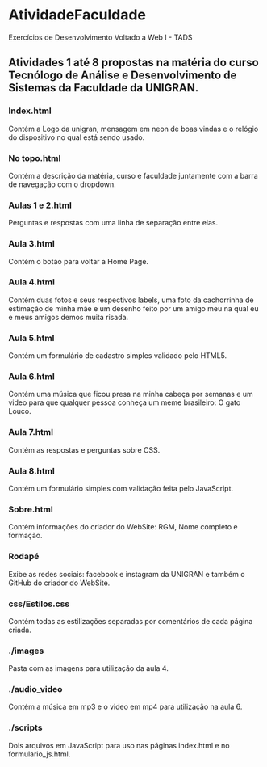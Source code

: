 # AtividadeFaculdade
 Exercícios de Desenvolvimento Voltado a Web I - TADS

## Atividades 1 até 8 propostas na matéria do curso Tecnólogo de Análise e Desenvolvimento de Sistemas da Faculdade da UNIGRAN.

### Index.html

Contém a Logo da unigran, mensagem em neon de boas vindas e o relógio do dispositivo no qual está sendo usado.

### No topo.html

Contém a descrição da matéria, curso e faculdade juntamente com a barra de navegação com o dropdown.

### Aulas 1 e 2.html

Perguntas e respostas com uma linha de separação entre elas.

### Aula 3.html

Contém o botão para voltar a Home Page.

### Aula 4.html

Contém duas fotos e seus respectivos labels, uma foto da cachorrinha de estimação de minha mãe e um desenho feito por um amigo meu na qual eu e meus amigos demos muita risada.

### Aula 5.html

Contém um formulário de cadastro simples validado pelo HTML5.

### Aula 6.html

Contém uma música que ficou presa na minha cabeça por semanas e um video para que qualquer pessoa conheça um meme brasileiro: O gato Louco.

### Aula 7.html

Contém as respostas e perguntas sobre CSS.

### Aula 8.html

Contém um formulário simples com validação feita pelo JavaScript.

### Sobre.html

Contém informações do criador do WebSite: RGM, Nome completo e formação.

### Rodapé

Exibe as redes sociais: facebook e instagram da UNIGRAN e também o GitHub do criador do WebSite.

### css/Estilos.css

Contém todas as estilizações separadas por comentários de cada página criada.

### ./images

Pasta com as imagens para utilização da aula 4.

### ./audio_video

Contém a música em mp3 e o video em mp4 para utilização na aula 6.

### ./scripts

Dois arquivos em JavaScript para uso nas páginas index.html e no formulario_js.html.